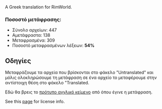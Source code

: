 A Greek translation for RimWorld.

### Ποσοστό μετάφρασης:
* Σύνολο αρχείων: 447
* Αμετάφραστα: 138
* Μεταφρασμένα: 309
* Ποσοστό μεταφρασμένων λέξεων: **54%**

## Οδηγίες
Μεταφράζουμε τα αρχεία που βρίσκονται στο φάκελο "Untranslated" και μόλις ολοκληρώσουμε τη μετάφραση σε ένα αρχείο το μεταφέρουμε στην αντίστοιχη θέση στο φάκελο "Translated.


Εδώ θα βρεις το [πρότυπο αγγλικό κείμενο](https://github.com/RimWorld-zh/RimWorld-English) από όπου έγινε η μετάφραση.

See this [page](http://ludeon.com/forums/index.php?topic=2933.0) for license info.
